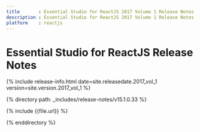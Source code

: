 ```yaml
---
title 		: Essential Studio for ReactJS 2017 Volume 1 Release Notes
description : Essential Studio for ReactJS 2017 Volume 1 Release Notes
platform 	: reactjs
---
```


# Essential Studio for ReactJS Release Notes

{% include release-info.html date=site.releasedate.2017_vol_1 version=site.version.2017_vol_1 %} 

{% directory path: _includes/release-notes/v15.1.0.33 %}

{% include {{file.url}} %}

{% enddirectory %}